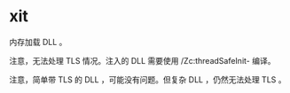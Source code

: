 ﻿# xit

内存加载 DLL 。

注意，无法处理 TLS 情况。注入的 DLL 需要使用 /Zc:threadSafeInit- 编译。

注意，简单带 TLS 的 DLL ，可能没有问题。但复杂 DLL ，仍然无法处理 TLS 。